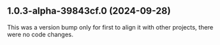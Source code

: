 ## 1.0.3-alpha-39843cf.0 (2024-09-28)

This was a version bump only for first to align it with other projects, there were no code changes.